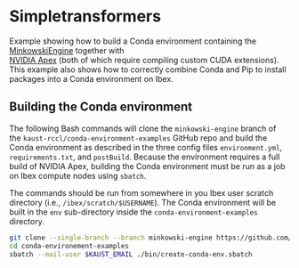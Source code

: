 # Simpletransformers

Example showing how to build a Conda environment containing the 
[MinkowskiEngine](https://github.com/NVIDIA/MinkowskiEngine) together with  
[NVIDIA Apex](https://github.com/nvidia/apex) (both of which require compiling custom CUDA extensions). This example also 
shows how to correctly combine Conda and Pip to install packages into a Conda environment on Ibex.

## Building the Conda environment

The following Bash commands will clone the `minkowski-engine` branch of the 
`kaust-rccl/conda-environment-examples` GitHub repo and build the Conda environment as described in the three 
config files `environment.yml`, `requirements.txt`, and `postBuild`. Because the environment requires a full 
build of NVIDIA Apex, building the Conda environment must be run as a job on Ibex compute nodes using `sbatch`. 

The commands should be run from somewhere in you Ibex user scratch directory (i.e., `/ibex/scratch/$USERNAME`). 
The Conda environment will be built in the `env` sub-directory inside the `conda-environment-examples` directory.

```bash
git clone --single-branch --branch minkowski-engine https://github.com/kaust-rccl/conda-environment-examples.git
cd conda-environement-examples
sbatch --mail-user $KAUST_EMAIL ./bin/create-conda-env.sbatch
```



